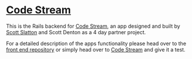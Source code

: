 # [Code Stream](http://code-stream.herokuapp.com/)

This is the Rails backend for [Code Stream](http://code-stream.herokuapp.com/), an app designed and built by [Scott Slatton](https://github.com/scottslatton) and Scott Denton as a 4 day partner project.

For a detailed description of the apps functionality please head over to the [front end repository](https://github.com/ScottDenton/code-stream-front-end) or simply head over to [Code Stream](http://code-stream.herokuapp.com/) and give it a test.
